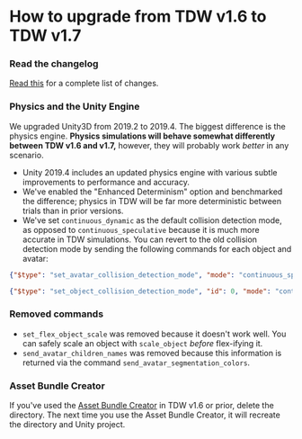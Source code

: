 # How to upgrade from TDW v1.6 to TDW v1.7

### Read the changelog

[Read this](Changelog.md) for a complete list of changes.

### Physics and the Unity Engine

We upgraded Unity3D from 2019.2 to 2019.4. The biggest difference is the physics engine. **Physics simulations will behave somewhat differently between TDW v1.6 and v1.7,** however, they will probably work *better* in any scenario.

- Unity 2019.4 includes an updated physics engine with various subtle improvements to performance and accuracy.
- We've enabled the "Enhanced Determinism" option and benchmarked the difference; physics in TDW will be far more deterministic between trials than in prior versions.
- We've set `continuous_dynamic` as the default collision detection mode, as opposed to `continuous_speculative` because it is much more accurate in TDW simulations. You can revert to the old collision detection mode by sending the following commands for each object and avatar:

```json
{"$type": "set_avatar_collision_detection_mode", "mode": "continuous_speculative", "avatar_id": "a"}
```

```json
{"$type": "set_object_collision_detection_mode", "id": 0, "mode": "continuous_speculative"}
```

### Removed commands

- `set_flex_object_scale` was removed because it doesn't work well. You can safely scale an object with `scale_object` *before* flex-ifying it.
- `send_avatar_children_names` was removed because this information is returned via the command `send_avatar_segmentation_colors`.

### Asset Bundle Creator

If you've used the [Asset Bundle Creator](misc_frontend/add_local_object.md) in TDW v1.6 or prior, delete the directory. The next time you use the Asset Bundle Creator, it will recreate the directory and Unity project.